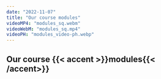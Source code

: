 ```yaml
---
date: "2022-11-07"
title: "Our course modules"
videoMP4: "modules_sq.webm"
videoWebM: "modules_sq.mp4"
videoPH: "modules_video-ph.webp"
---
```


## Our course {{< accent >}}modules{{< /accent>}}
